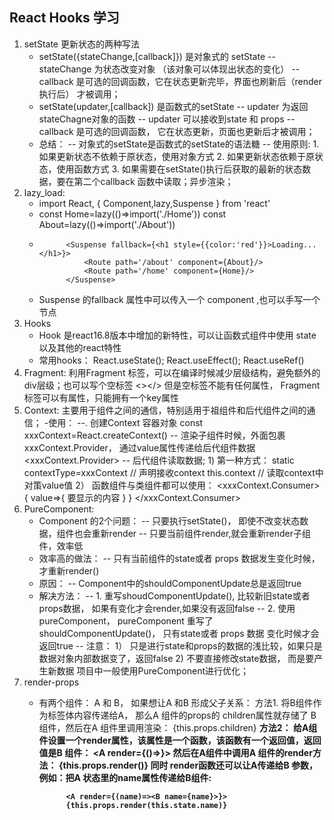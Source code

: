 ## React Hooks 学习
1. setState 更新状态的两种写法
    - setState({stateChange,[callback]})    是对象式的 setState
        -- stateChange  为状态改变对象 （该对象可以体现出状态的变化）
        -- callback 是可选的回调函数，它在状态更新完毕，界面也刷新后（render 执行后） 才被调用；
    - setState(updater,[callback]) 是函数式的setState
        -- updater 为返回stateChagne对象的函数
        -- updater 可以接收到state 和 props
        -- callback 是可选的回调函数， 它在状态更新，页面也更新后才被调用；
    - 总结：
        -- 对象式的setState是函数式的setState的语法糖
        -- 使用原则:
            1. 如果更新状态不依赖于原状态，使用对象方式
            2. 如果更新状态依赖于原状态，使用函数方式
            3. 如果需要在setState()执行后获取的最新的状态数据，要在第二个callback 函数中读取；异步渲染；
2. lazy_load: 
    - import React, { Component,lazy,Suspense } from 'react'
    - 
        const Home=lazy(()=>import('./Home'))
        const About=lazy(()=>import('./About'))
    -           <Suspense fallback={<h1 style={{color:'red'}}>Loading...</h1>}>
                    <Route path='/about' component={About}/>
                    <Route path='/home' component={Home}/>
                </Suspense>
    - Suspense 的fallback 属性中可以传入一个 component ,也可以手写一个节点
3. Hooks
    - Hook 是react16.8版本中增加的新特性，可以让函数式组件中使用 state以及其他的react特性
    - 常用hooks： React.useState(); React.useEffect(); React.useRef()
4. Fragment: 利用Fragment 标签，可以在编译时候减少层级结构，避免额外的div层级；也可以写个空标签 <></> 但是空标签不能有任何属性， Fragment标签可以有属性，只能拥有一个key属性
5. Context: 主要用于组件之间的通信，特别适用于祖组件和后代组件之间的通信；
    -使用：
        --. 创建Context 容器对象
            const xxxContext=React.createContext()
        -- 渲染子组件时候，外面包裹 xxxContext.Provider， 通过value属性传递给后代组件数据
            <xxxContext.Provider>
        -- 后代组件读取数据; 
            1) 第一种方式： 
            static contextType=xxxContext // 声明接收context
            this.context // 读取context中对策value值
            2） 函数组件与类组件都可以使用：
                <xxxContext.Consumer>
                {
                    value=>{
                        <!-- value 就是context里的value数据 -->
                        要显示的内容 
                    }
                }
                </xxxContext.Consumer>
6. PureComponent:
    - Component 的2个问题：
        -- 只要执行setState()， 即使不改变状态数据，组件也会重新render
        -- 只要当前组件render,就会重新render子组件，效率低
    - 效率高的做法：
        -- 只有当前组件的state或者 props 数据发生变化时候，才重新render()
    - 原因：
        -- Component中的shouldComponentUpdate总是返回true
    - 解决方法：
        -- 1. 重写shoudComponentUpdate(), 比较新旧state或者 props数据， 如果有变化才会render,如果没有返回false
        -- 2. 使用pureComponent， pureComponent 重写了shouldComponentUpdate()， 只有state或者 props 数据 变化时候才会返回true
        -- 注意：
            1） 只是进行state和props的数据的浅比较，如果只是数据对象内部数据变了，返回false
            2) 不要直接修改state数据， 而是要产生新数据
            项目中一般使用PureComponent进行优化；
7. render-props
    - 有两个组件： A 和 B， 如果想让A 和B 形成父子关系：
        方法1. 将B组件作为标签体内容传递给A， 那么A 组件的props的 children属性就存储了 B 组件，然后在A 组件里调用渲染： {this.props.children}
          <A>
            <B/>
          </A>
        方法2： 给A组件设置一个render属性，该属性是一个函数，该函数有一个返回值，返回值是B 组件：
                <A render={()=><B/>}>
                然后在A组件中调用A 组件的render方法： {this.props.render()}
                同时 render函数还可以让A传递给B 参数，例如：把A 状态里的name属性传递给B组件:

                <A render={(name)=><B name={name}>}>
                {this.props.render(this.state.name)}

